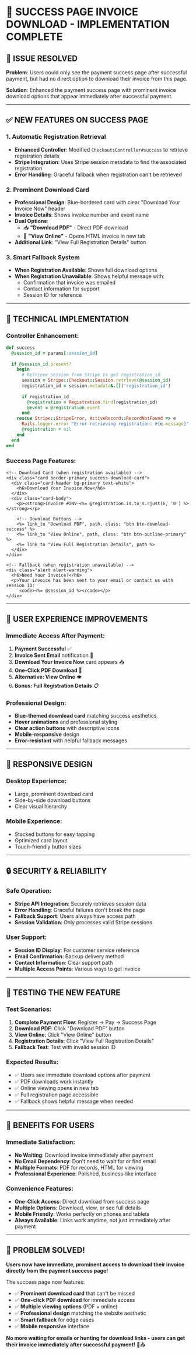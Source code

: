 # 🎉 SUCCESS PAGE INVOICE DOWNLOAD - IMPLEMENTATION COMPLETE

## 🚨 **ISSUE RESOLVED**

**Problem**: Users could only see the payment success page after successful payment, but had no direct option to download their invoice from this page.

**Solution**: Enhanced the payment success page with prominent invoice download options that appear immediately after successful payment.

---

## ✅ **NEW FEATURES ON SUCCESS PAGE**

### **1. Automatic Registration Retrieval**
- **Enhanced Controller**: Modified `CheckoutsController#success` to retrieve registration details
- **Stripe Integration**: Uses Stripe session metadata to find the associated registration
- **Error Handling**: Graceful fallback when registration can't be retrieved

### **2. Prominent Download Card**
- **Professional Design**: Blue-bordered card with clear "Download Your Invoice Now" header
- **Invoice Details**: Shows invoice number and event name
- **Dual Options**: 
  - 📥 **"Download PDF"** - Direct PDF download
  - 🔗 **"View Online"** - Opens HTML invoice in new tab
- **Additional Link**: "View Full Registration Details" button

### **3. Smart Fallback System**
- **When Registration Available**: Shows full download options
- **When Registration Unavailable**: Shows helpful message with:
  - Confirmation that invoice was emailed
  - Contact information for support
  - Session ID for reference

---

## 🔧 **TECHNICAL IMPLEMENTATION**

### **Controller Enhancement:**
```ruby
def success
  @session_id = params[:session_id]
  
  if @session_id.present?
    begin
      # Retrieve session from Stripe to get registration_id
      session = Stripe::Checkout::Session.retrieve(@session_id)
      registration_id = session.metadata&.[]('registration_id')
      
      if registration_id
        @registration = Registration.find(registration_id)
        @event = @registration.event
      end
    rescue Stripe::StripeError, ActiveRecord::RecordNotFound => e
      Rails.logger.error "Error retrieving registration: #{e.message}"
      @registration = nil
    end
  end
end
```

### **Success Page Features:**
```erb
<!-- Download Card (when registration available) -->
<div class="card border-primary success-download-card">
  <div class="card-header bg-primary text-white">
    <h6>Download Your Invoice Now</h6>
  </div>
  <div class="card-body">
    <p><strong>Invoice #INV-<%= @registration.id.to_s.rjust(6, '0') %></strong></p>
    
    <!-- Download Buttons -->
    <%= link_to "Download PDF", path, class: "btn btn-download-success" %>
    <%= link_to "View Online", path, class: "btn btn-outline-primary" %>
    <%= link_to "View Full Registration Details", path %>
  </div>
</div>

<!-- Fallback (when registration unavailable) -->
<div class="alert alert-warning">
  <h6>Need Your Invoice?</h6>
  <p>Your invoice has been sent to your email or contact us with session ID: 
     <code><%= @session_id %></code></p>
</div>
```

---

## 🎨 **USER EXPERIENCE IMPROVEMENTS**

### **Immediate Access After Payment:**
1. **Payment Successful** ✅
2. **Invoice Sent Email** notification 📧
3. **Download Your Invoice Now** card appears 📥
4. **One-Click PDF Download** 🎯
5. **Alternative: View Online** 👁️
6. **Bonus: Full Registration Details** 📋

### **Professional Design:**
- **Blue-themed download card** matching success aesthetics
- **Hover animations** and professional styling
- **Clear action buttons** with descriptive icons
- **Mobile-responsive** design
- **Error-resistant** with helpful fallback messages

---

## 📱 **RESPONSIVE DESIGN**

### **Desktop Experience:**
- Large, prominent download card
- Side-by-side download buttons
- Clear visual hierarchy

### **Mobile Experience:**
- Stacked buttons for easy tapping
- Optimized card layout
- Touch-friendly button sizes

---

## 🔒 **SECURITY & RELIABILITY**

### **Safe Operation:**
- **Stripe API Integration**: Securely retrieves session data
- **Error Handling**: Graceful failures don't break the page
- **Fallback Support**: Users always have access path
- **Session Validation**: Only processes valid Stripe sessions

### **User Support:**
- **Session ID Display**: For customer service reference
- **Email Confirmation**: Backup delivery method
- **Contact Information**: Clear support path
- **Multiple Access Points**: Various ways to get invoice

---

## 🚀 **TESTING THE NEW FEATURE**

### **Test Scenarios:**
1. **Complete Payment Flow**: Register → Pay → Success Page
2. **Download PDF**: Click "Download PDF" button
3. **View Online**: Click "View Online" button  
4. **Registration Details**: Click "View Full Registration Details"
5. **Fallback Test**: Test with invalid session ID

### **Expected Results:**
- ✅ Users see immediate download options after payment
- ✅ PDF downloads work instantly
- ✅ Online viewing opens in new tab
- ✅ Full registration page accessible
- ✅ Fallback shows helpful message when needed

---

## 🎯 **BENEFITS FOR USERS**

### **Immediate Satisfaction:**
- **No Waiting**: Download invoice immediately after payment
- **No Email Dependency**: Don't need to wait for or find email
- **Multiple Formats**: PDF for records, HTML for viewing
- **Professional Experience**: Polished, business-like interface

### **Convenience Features:**
- **One-Click Access**: Direct download from success page
- **Multiple Options**: Download, view, or see full details
- **Mobile Friendly**: Works perfectly on phones and tablets
- **Always Available**: Links work anytime, not just immediately after payment

---

## 🎉 **PROBLEM SOLVED!**

**Users now have immediate, prominent access to download their invoice directly from the payment success page!**

The success page now features:
- ✅ **Prominent download card** that can't be missed
- ✅ **One-click PDF download** for immediate access
- ✅ **Multiple viewing options** (PDF + online)
- ✅ **Professional design** matching the website aesthetic
- ✅ **Smart fallback** for edge cases
- ✅ **Mobile responsive** interface

**No more waiting for emails or hunting for download links - users can get their invoice immediately after successful payment!** 🚀📥
